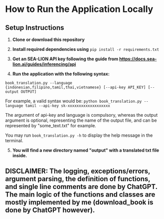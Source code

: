 # How to Run the Application Locally

## Setup Instructions

1. **Clone or download this repository**

2. **Install required dependencies using**
`pip install -r requirements.txt`
3. **Get an SEA-LION API key following the guide from https://docs.sea-lion.ai/guides/inferencing/api**
4. **Run the application with the following syntax:**

`book_translation.py --language {indonesian,filipino,tamil,thai,vietnamese} [--api-key API_KEY] [--output OUTPUT]`

For example, a valid syntax would be:
`python book_translation.py --language tamil --api-key sk-xxxxxxxxxxxxxxxxxxx`

The argument of api-key and language is compulsory, whereas the output argument is optional, representing the name of the output file, and can be represented by "some_text.txt" for example. 

You may run `book_translation.py -h` to display the help message in the terminal.

5. **You will find a new directory named "output" with a translated txt file inside.**

## DISCLAIMER: The logging, exceptions/errors, argument parsing, the definition of functions, and single line comments are done by ChatGPT. The main logic of the functions and classes are mostly implemented by me (download_book is done by ChatGPT however).

